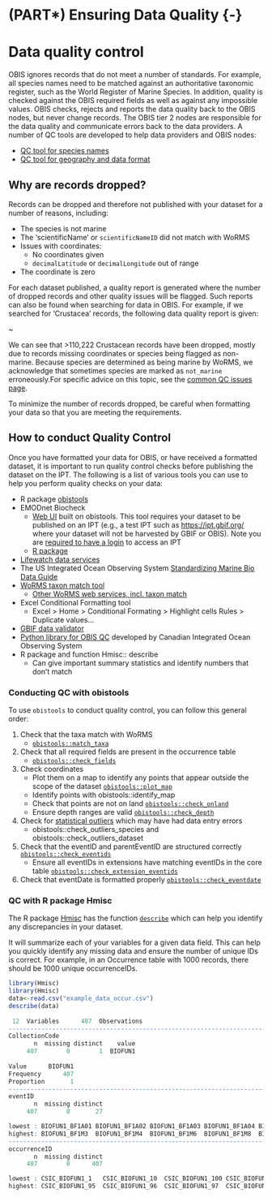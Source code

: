 # (PART\*) Ensuring Data Quality {-}

# Data quality control

OBIS ignores records that do not meet a number of standards. For example, all species names need to be matched against an authoritative taxonomic register, such as the World Register of Marine Species. In addition, quality is checked against the OBIS required fields as well as against any impossible values. OBIS checks, rejects and reports the data quality back to the OBIS nodes, but never change records. The OBIS tier 2 nodes are responsible for the data quality and communicate errors back to the data providers. A number of QC tools are developed to help data providers and OBIS nodes:

* [QC tool for species names](name_matching.html)
* [QC tool for geography and data format](lifewatch_qc.html)

## Why are records dropped?

 Records can be dropped and therefore not published with your dataset for a number of reasons, including:

* The species is not marine
* The ‘scientificName’ or `scientificNameID` did not match with WoRMS
* Issues with coordinates:
  * No coordinates given
  * `decimalLatitude` or `decimalLongitude` out of range
* The coordinate is zero

For each dataset published, a quality report is generated where the number of dropped records and other quality issues will be flagged. Such reports can also be found when searching for data in OBIS. For example, if we searched for ‘Crustacea’ records, the following data quality report is given:

~[](images/crustacean-droppedrecords.png)

We can see that >110,222 Crustacean records have been dropped, mostly due to records missing coordinates or species being flagged as non-marine. Because species are determined as being marine by WoRMS, we acknowledge that sometimes species are marked as `not_marine` erroneously.For specific advice on this topic, see the [common QC issues page](common_qc.html#non-marine-species).

To minimize the number of records dropped, be careful when formatting your data so that you are meeting the requirements.

## How to conduct Quality Control

Once you have formatted your data for OBIS, or have received a formatted dataset, it is important to run quality control checks before publishing the dataset on the IPT. The following is a list of various tools you can use to help you perform quality checks on your data:

* R package [obistools](https://github.com/iobis/obistools)
* EMODnet Biocheck
  * [Web UI](https://rshiny.lifewatch.be/BioCheck/) built on obistools. This tool requires your dataset to be published on an IPT (e.g., a test IPT such as <https://ipt.gbif.org/> where your dataset will not be harvested by GBIF or OBIS). Note you are [required to have a login](ipt.html) to access an IPT
  * [R package](https://github.com/EMODnet/EMODnetBiocheck)
* [Lifewatch data services](https://www.lifewatch.be/data-services/)
* The US Integrated Ocean Observing System [Standardizing Marine Bio Data Guide](https://github.com/ioos/bio_data_guide/blob/main/datasets/TPWD_HARC_BagSeine/TPWD_HARC_BagSeine_OBISENV.md)
* [WoRMS taxon match tool](https://www.marinespecies.org/aphia.php?p=match)
  * [Other WoRMS web services, incl. taxon match](https://www.marinespecies.org/aphia.php?p=webservice)
* Excel Conditional Formatting tool
  * Excel > Home > Conditional Formating > Highlight cells Rules > Duplicate values...
* [GBIF data validator](https://www.gbif.org/tools/data-validator)
* [Python library for OBIS QC](https://github.com/cioos-siooc/pyobistools) developed by Canadian Integrated Ocean Observing System
* R package and function Hmisc:: describe
  * Can give important summary statistics and identify numbers that don’t match

### Conducting QC with obistools

To use `obistools` to conduct quality control, you can follow this general order:

1. Check that the taxa match with WoRMS
    * [`obistools::match_taxa`](https://github.com/iobis/obistools#taxon-matching)
2. Check that all required fields are present in the occurrence table
    * [`obistools::check_fields`](https://github.com/iobis/obistools#check-required-fields)
3. Check coordinates
    * Plot them on a map to identify any points that appear outside the scope of the dataset [`obistools::plot_map`](https://github.com/iobis/obistools#plot-points-on-a-map)
    * Identify points with obistools::identify_map
    * Check that points are not on land [`obistools::check_onland`](https://github.com/iobis/obistools#check-points-on-land)
    * Ensure depth ranges are valid [`obistools::check_depth`](https://github.com/iobis/obistools#check-depth)
4. Check for [statistical outliers](https://github.com/iobis/obistools#check-outliers) which may have had data entry errors
    * obistools::check_outliers_species and obistools::check_outliers_dataset
5. Check that the eventID and parentEventID are structured correctly [`obistools::check_eventids`](https://github.com/iobis/obistools#check-outliers)
    * Ensure all eventIDs in extensions have matching eventIDs in the core table [`obistools::check_extension_eventids`](https://github.com/iobis/obistools#check-eventid-in-an-extension)
6. Check that eventDate is formatted properly [`obistools::check_eventdate`](https://github.com/iobis/obistools#check-eventdate)

### QC with R package Hmisc

The R package [Hmisc](https://cran.r-project.org/web/packages/Hmisc/index.html) has the function [`describe`](https://rdrr.io/cran/Hmisc/man/describe.html) which can help you identify any discrepancies in your dataset.

It will summarize each of your variables for a given data field. This can help you quickly identify any missing data and ensure the number of unique IDs is correct. For example, in an Occurrence table with 1000 records, there should be 1000 unique occurrenceIDs.

```R
library(Hmisc)
library(Hmisc)
data<-read.csv("example_data_occur.csv")
describe(data)
 
 12  Variables      407  Observations
------------------------------------------------------------------------------------------------------------------
CollectionCode 
       n  missing distinct    value 
     407        0        1  BIOFUN1 
                  
Value      BIOFUN1
Frequency      407
Proportion       1
------------------------------------------------------------------------------------------------------------------
eventID 
       n  missing distinct 
     407        0       27 

lowest : BIOFUN1_BF1A01 BIOFUN1_BF1A02 BIOFUN1_BF1A03 BIOFUN1_BF1A04 BIOFUN1_BF1A05
highest: BIOFUN1_BF1M3  BIOFUN1_BF1M4  BIOFUN1_BF1M6  BIOFUN1_BF1M8  BIOFUN1_BF1M9 
------------------------------------------------------------------------------------------------------------------
occurrenceID 
       n  missing distinct 
     407        0      407 

lowest : CSIC_BIOFUN1_1   CSIC_BIOFUN1_10  CSIC_BIOFUN1_100 CSIC_BIOFUN1_101 CSIC_BIOFUN1_102
highest: CSIC_BIOFUN1_95  CSIC_BIOFUN1_96  CSIC_BIOFUN1_97  CSIC_BIOFUN1_98  CSIC_BIOFUN1_99 

```

